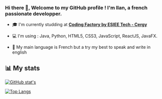 ### Hi there 👋, Welcome to my GitHub profile ! I'm Ilan, a french passionate developper.

- 🎓 I'm currently studding at **[Coding Factory by ESIEE Tech - Cergy](https://codingfactory.fr/)**

- 💻 I'm using : Java, Python, HTML5, CSS3, JavaScript, ReactJS, JavaFX.

- 💬 My main language is French but a try my best to speak and write in english 

## 📊 My stats

[![GitHub stat's](https://github-readme-stats.vercel.app/api?username=IlanHopti&theme=tokyonight)](https://github.com/anuraghazra/github-readme-stats)

[![Top Langs](https://github-readme-stats.vercel.app/api/top-langs/?username=IlanHopti&theme=tokyonight)](https://github.com/anuraghazra/github-readme-stats&count_private=true&show_icons=true)


<!--
**IlanHopti/IlanHopti** is a ✨ _special_ ✨ repository because its `README.md` (this file) appears on your GitHub profile.

Here are some ideas to get you started:

- 🔭 I’m currently working on ...
- 🌱 I’m currently learning ...
- 👯 I’m looking to collaborate on ...
- 🤔 I’m looking for help with ...
- 💬 Ask me about ...
- 📫 How to reach me: ...
- 😄 Pronouns: ...
- ⚡ Fun fact: ...
-->
